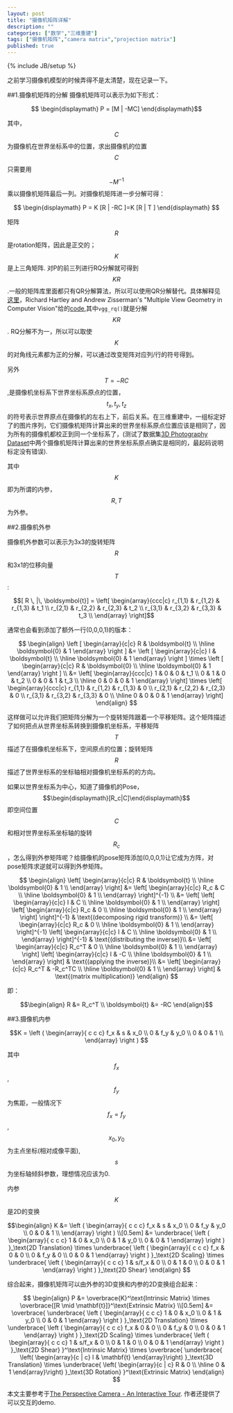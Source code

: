 ```yaml
---
layout: post
title: "摄像机矩阵详解"
description: ""
categories: ["数学","三维重建"]
tags: ["摄像机矩阵","camera matrix","projection matrix"]
published: true
---
```


{% include JB/setup %}

之前学习摄像机模型的时候弄得不是太清楚，现在记录一下。

##1.摄像机矩阵的分解
摄像机矩阵可以表示为如下形式：


$$ \begin{displaymath} P = [M  | -MC]  \end{displaymath}$$


其中，$$C$$为摄像机在世界坐标系中的位置，求出摄像机的位置$$C$$只需要用$$-M^{-1}$$乘以摄像机矩阵最后一列。对摄像机矩阵进一步分解可得：

$$ \begin{displaymath} P = K [R | -RC ]=K [R | T ] \end{displaymath} $$

矩阵$$R$$是rotation矩阵，因此是正交的；$$K$$是上三角矩阵. 对P的前三列进行RQ分解就可得到$$KR$$ .一般的矩阵库里面都只有QR分解算法，所以可以使用QR分解替代。具体解释见[这里][1]，Richard Hartley and Andrew Zisserman's "Multiple View Geometry in Computer Vision"给的[code][2],其中`vgg_rq()`就是分解$$KR$$. RQ分解不为一，所以可以取使$$K$$的对角线元素都为正的分解，可以通过改变矩阵对应列/行的符号得到。

另外$$T=-RC $$ ,是摄像机坐标系下世界坐标系原点的位置，$$t_x, t_y, t_z$$的符号表示世界原点在摄像机的左右上下，前后关系。在三维重建中，一组标定好了的图片序列，它们摄像机矩阵计算出来的世界坐标系原点位置应该是相同了，因为所有的摄像机都校正到同一个坐标系了，(测试了数据集[3D Photography Dataset][3]中两个摄像机矩阵计算出来的世界坐标系原点确实是相同的，最起码说明标定没有错误).

其中$$K$$即为所谓的内参，$$R,T$$为外参。

##2.摄像机外参

摄像机外参数可以表示为3x3的旋转矩阵$$R$$和3x1的位移向量$$T$$:

$$[ R \, |\, \boldsymbol{t}] = 
\left[ \begin{array}{ccc|c} 
r_{1,1} & r_{1,2} & r_{1,3} & t_1 \\
r_{2,1} & r_{2,2} & r_{2,3} & t_2 \\
r_{3,1} & r_{3,2} & r_{3,3} & t_3 \\
\end{array} \right]$$

通常也会看到添加了额外一行(0,0,0,1)的版本： 

$$
\begin{align}
    \left [
        \begin{array}{c|c} 
            R & \boldsymbol{t} \\
            \hline
            \boldsymbol{0} & 1 
        \end{array}
    \right ] &= 
    \left [
        \begin{array}{c|c} 
            I & \boldsymbol{t} \\
            \hline
            \boldsymbol{0} & 1 
        \end{array}
    \right ] 
    \times
    \left [
        \begin{array}{c|c} 
            R & \boldsymbol{0} \\
            \hline
            \boldsymbol{0} & 1 
        \end{array}
    \right ] \\
        &=
\left[ \begin{array}{ccc|c} 
1 & 0 & 0 & t_1 \\
0 & 1 & 0 & t_2 \\
0 & 0 & 1 & t_3 \\
  \hline
0 & 0 & 0 & 1
\end{array} \right] \times
\left[ \begin{array}{ccc|c} 
r_{1,1} & r_{1,2} & r_{1,3} & 0  \\
r_{2,1} & r_{2,2} & r_{2,3} & 0 \\
r_{3,1} & r_{3,2} & r_{3,3} & 0 \\
  \hline
0 & 0 & 0 & 1
\end{array} \right] 
\end{align}
$$

这样做可以允许我们把矩阵分解为一个旋转矩阵跟着一个平移矩阵。这个矩阵描述了如何把点从世界坐标系转换到摄像机坐标系，平移矩阵$$T$$描述了在摄像机坐标系下，空间原点的位置；旋转矩阵$$R$$描述了世界坐标系的坐标轴相对摄像机坐标系的的方向。

如果以世界坐标系为中心，知道了摄像机的Pose，$$\begin{displaymath}[R_c|C]\end{displaymath}$$即空间位置$$C$$和相对世界坐标系坐标轴的旋转$$R_c$$，怎么得到外参矩阵呢？给摄像机的pose矩阵添加(0,0,0,1)让它成为方阵，对pose矩阵求逆就可以得到外参矩阵。

$$
\begin{align}
\left[
\begin{array}{c|c}
R & \boldsymbol{t} \\
\hline 
\boldsymbol{0} & 1 \\
\end{array}
\right]
  &= 
\left[
\begin{array}{c|c}
R_c & C \\
\hline
\boldsymbol{0} & 1 \\
\end{array}
\right]^{-1} \\
  &= 
\left[
\left[
\begin{array}{c|c}
I & C \\
\hline
\boldsymbol{0} & 1 \\
\end{array}
\right]
\left[
\begin{array}{c|c}
R_c & 0 \\
\hline
\boldsymbol{0} & 1 \\
\end{array}
\right]
\right]^{-1} & \text{(decomposing rigid transform)} \\
&= 
\left[
\begin{array}{c|c}
R_c & 0 \\
\hline
\boldsymbol{0} & 1 \\
\end{array}
\right]^{-1} 
\left[
\begin{array}{c|c}
I & C \\
\hline
\boldsymbol{0} & 1 \\
\end{array}
\right]^{-1} & \text{(distributing the inverse)}\\
&= 
\left[
\begin{array}{c|c}
R_c^T & 0 \\
\hline
\boldsymbol{0} & 1 \\
\end{array}
\right]
\left[
\begin{array}{c|c}
I & -C \\
\hline
\boldsymbol{0} & 1 \\
\end{array}
\right] & \text{(applying the inverse)}\\
&= 
\left[
\begin{array}{c|c}
R_c^T & -R_c^TC \\
\hline
\boldsymbol{0} & 1 \\
\end{array}
\right] & \text{(matrix multiplication)}
\end{align}
$$

即：

$$\begin{align}
R  &= R_c^T \\
 \boldsymbol{t} &= -RC 
\end{align}$$

##3.摄像机内参

$$K = \left ( 
                \begin{array}{ c c c}
                f_x & s   & x_0 \\
                 0  & f_y & y_0 \\
                 0  & 0   & 1 \\
                \end{array}
            \right )
$$

其中$$f_x$$,$$f_y$$为焦距，一般情况下$$f_x=f_y$$ , $$x_0 ,y_0$$为主点坐标(相对成像平面),$$ s $$为坐标轴倾斜参数，理想情况应该为0.

内参$$K$$是2D的变换

$$\begin{align}
    K &= \left ( 
                \begin{array}{ c c c}
                f_x & s   & x_0 \\
                 0  & f_y & y_0 \\
                 0  & 0   & 1 \\
                \end{array}
            \right ) 
        \\[0.5em]
        &=
            \underbrace{
                \left (
                \begin{array}{ c c c}
                 1  &  0  & x_0 \\
                 0  &  1  & y_0 \\
                 0  &  0  & 1
                \end{array}
                \right )
            }_\text{2D Translation}
            \times
            \underbrace{
                \left (
                \begin{array}{ c c c}
                f_x &  0  & 0 \\
                 0  & f_y & 0 \\
                 0  &  0  & 1
                \end{array}
                \right )
            }_\text{2D Scaling}
            \times
            \underbrace{
                \left (
                \begin{array}{ c c c}
                 1  &  s/f_x  & 0 \\
                 0  &    1    & 0 \\
                 0  &    0    & 1
                \end{array}
                \right )
            }_\text{2D Shear}
    \end{align}
$$

 综合起来，摄像机矩阵可以由外参的3D变换和内参的2D变换组合起来：

$$
\begin{align}
    P &= \overbrace{K}^\text{Intrinsic Matrix} \times \overbrace{[R \mid  \mathbf{t}]}^\text{Extrinsic Matrix} \\[0.5em]
     &= 
        \overbrace{
            \underbrace{
                \left (
                \begin{array}{ c c c}
                 1  &  0  & x_0 \\
                 0  &  1  & y_0 \\
                 0  &  0  & 1
                \end{array}
                \right )
            }_\text{2D Translation}
            \times
            \underbrace{
                \left (
                \begin{array}{ c c c}
                f_x &  0  & 0 \\
                 0  & f_y & 0 \\
                 0  &  0  & 1
                \end{array}
                \right )
            }_\text{2D Scaling}
            \times
            \underbrace{
                \left (
                \begin{array}{ c c c}
                 1  &  s/f_x  & 0 \\
                 0  &    1    & 0 \\
                 0  &    0    & 1
                \end{array}
                \right )
            }_\text{2D Shear}
        }^\text{Intrinsic Matrix}
        \times
        \overbrace{
        \underbrace{
             \left( \begin{array}{c | c} 
            I & \mathbf{t}
             \end{array}\right)
        }_\text{3D Translation}
        \times
        \underbrace{
             \left( \begin{array}{c | c} 
            R & 0 \\ \hline
            0 & 1
             \end{array}\right)
        }_\text{3D Rotation}
        }^\text{Extrinsic Matrix}
    \end{align}
$$


本文主要参考于[The Perspective Camera - An Interactive Tour][4]. 作者还提供了可以交互的demo.


  [1]: http://ksimek.github.io/2012/08/14/decompose/
  [2]: http://www.robots.ox.ac.uk/~vgg/hzbook/code/
  [3]: http://www.cs.wustl.edu/~furukawa/research/mview/index.html
  [4]: http://ksimek.github.io/2012/08/13/introduction/